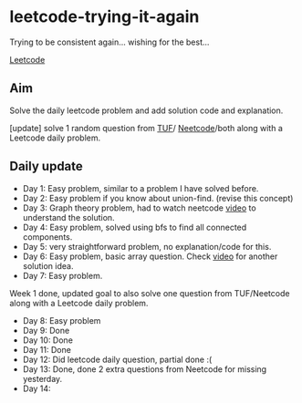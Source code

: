 # leetcode-trying-it-again
Trying to be consistent again... wishing for the best...

[Leetcode](https://leetcode.com/u/chaitanya-basava/)

## Aim
Solve the daily leetcode problem and add solution code and explanation.

[update] solve 1 random question from [TUF](https://takeuforward.org/strivers-a2z-dsa-course/strivers-a2z-dsa-course-sheet-2)/
[Neetcode](https://neetcode.io/practice?tab=neetcode150)/both along with a Leetcode daily problem.

## Daily update
- Day 1: Easy problem, similar to a problem I have solved before.
- Day 2: Easy problem if you know about union-find. (revise this concept)
- Day 3: Graph theory problem, had to watch neetcode [video](https://www.youtube.com/watch?v=Gn0ADjje8Rg) to understand the solution.
- Day 4: Easy problem, solved using bfs to find all connected components.
- Day 5: very straightforward problem, no explanation/code for this.
- Day 6: Easy problem, basic array question. Check [video](https://www.youtube.com/watch?v=Vzs_vlCIFEw) for another solution idea.
- Day 7: Easy problem.

Week 1 done, updated goal to also solve one question from TUF/Neetcode along with a Leetcode daily problem.
- Day 8: Easy problem
- Day 9: Done
- Day 10: Done
- Day 11: Done
- Day 12: Did leetcode daily question, partial done :(
- Day 13: Done, done 2 extra questions from Neetcode for missing yesterday.
- Day 14: 
